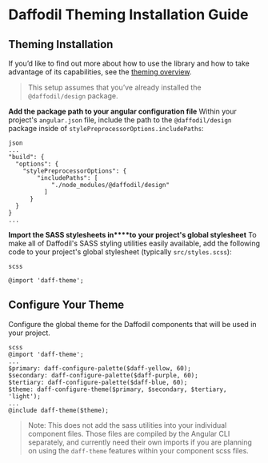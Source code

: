# Daffodil Theming Installation Guide

## Theming Installation

If you’d like to find out more about how to use the library and how to take advantage of its capabilities, see the [theming overview](../theming.md).


> This setup assumes that you’ve already installed the `@daffodil/design` package.

**Add the package path to your angular configuration file**
Within your project's `angular.json` file, include the path to the `@daffodil/design` package inside of  `stylePreprocessorOptions.includePaths`:


    json
    ...
    "build": {
      "options": {
        "stylePreprocessorOptions": {
            "includePaths": [
                "./node_modules/@daffodil/design"
              ]
          }
      }
    }
    ...

**Import the SASS stylesheets in****to** **your project's global stylesheet**
To make all of Daffodil's SASS styling utilities easily available, add the following code to your project's global stylesheet (typically `src/styles.scss`):


    scss
    
    @import 'daff-theme';


## Configure Your Theme

Configure the global theme for the Daffodil components that will be used in your project.


    scss
    @import 'daff-theme';
    ...
    $primary: daff-configure-palette($daff-yellow, 60);
    $secondary: daff-configure-palette($daff-purple, 60);
    $tertiary: daff-configure-palette($daff-blue, 60);
    $theme: daff-configure-theme($primary, $secondary, $tertiary, 'light');
    ...
    @include daff-theme($theme);


> Note: This does not add the sass utilities into your individual component files. Those files are compiled by the Angular CLI separately, and currently need their own imports if you are planning on using the `daff-theme`  features within your component scss files.


